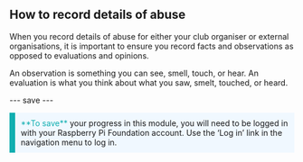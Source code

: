 ## How to record details of abuse

When you record details of abuse for either your club organiser or external organisations, it is important to ensure you record facts and observations as opposed to evaluations and opinions.

An observation is something you can see, smell, touch, or hear. An evaluation is what you think about what you saw, smelt, touched, or heard.

--- save ---

<p style="border-left: solid; border-width:10px; border-color: #0faeb0; background-color: aliceblue; padding: 10px;">
<span style="color: #0faeb0">**To save**</span> your progress in this module, you will need to be logged in with your Raspberry Pi Foundation account. Use the ‘Log in’ link in the navigation menu to log in.
</p>
